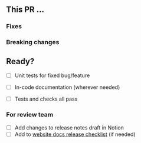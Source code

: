 ## This PR …
<!--
A clear and concise description of the PR.
Use this section for review hints, explanations or discussion points/todos.

Add releant release notes: Features, Enhancements, Fixes, Deprecated.
Reference issues from the `kirby` repo or ideas from `feedback.getkirby.com`.
Always mention whether PR introduces breaking changes.

How to contribute: https://contribute.getkirby.com
-->

### Fixes


### Breaking changes



## Ready?
<!--
If you can help to check off the following tasks, that'd be great. 
If not, don't worry - we will take care of it.

More details: https://contribute.getkirby.com
-->

- [ ] Unit tests for fixed bug/feature
- [ ] In-code documentation (wherever needed)
- [ ] Tests and checks all pass


### For review team
<!-- 
We will take care of the following before merging the PR.
-->

- [ ] Add changes to release notes draft in Notion
- [ ] Add to [website docs release checklist](https://github.com/getkirby/getkirby.com/pulls) (if needed)
